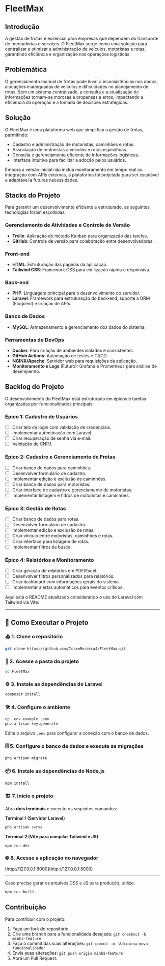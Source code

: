 # FleetMax

## Introdução

A gestão de frotas é essencial para empresas que dependem do transporte de mercadorias e serviços. O FleetMax surge como uma solução para centralizar e otimizar a administração de veículos, motoristas e rotas, garantindo eficiência e organização nas operações logísticas.

## Problemática

O gerenciamento manual de frotas pode levar a inconsistências nos dados, alocações inadequadas de veículos e dificuldades no planejamento de rotas. Sem um sistema centralizado, a consulta e a atualização de informações tornam-se morosas e propensas a erros, impactando a eficiência da operação e a tomada de decisões estratégicas.

## Solução

O FleetMax é uma plataforma web que simplifica a gestão de frotas, permitindo:

-   Cadastro e administração de motoristas, caminhões e rotas.
-   Associação de motoristas a veículos e rotas específicas.
-   Consulta e gerenciamento eficiente de informações logísticas.
-   Interface intuitiva para facilitar a adoção pelos usuários.

Embora a versão inicial não inclua monitoramento em tempo real ou integração com APIs externas, a plataforma foi projetada para ser escalável e adaptável a futuras necessidades.

## Stacks do Projeto

Para garantir um desenvolvimento eficiente e estruturado, as seguintes tecnologias foram escolhidas:

### **Gerenciamento de Atividades e Controle de Versão**

-   **Trello**: Aplicação do método Kanban para organização das tarefas.
-   **GitHub**: Controle de versão para colaboração entre desenvolvedores.

### **Front-end**

-   **HTML**: Estruturação das páginas da aplicação.
-   **Tailwind CSS**: Framework CSS para estilização rápida e responsiva.

### **Back-end**

-   **PHP**: Linguagem principal para o desenvolvimento do servidor.
-   **Laravel**: Framework para estruturação do back-end, suporte a ORM (Eloquent) e criação de APIs.

### **Banco de Dados**

-   **MySQL**: Armazenamento e gerenciamento dos dados do sistema.

### **Ferramentas de DevOps**

-   **Docker**: Para criação de ambientes isolados e consistentes.
-   **GitHub Actions**: Automação de testes e CI/CD.
-   **NGINX/Apache**: Servidor web para requisições da aplicação.
-   **Monitoramento e Logs** (Futuro): Grafana e Prometheus para análise de desempenho.

## Backlog do Projeto

O desenvolvimento do FleetMax está estruturado em épicos e tarefas organizadas por funcionalidades principais:

### **Épico 1: Cadastro de Usuários**

-   [ ] Criar tela de login com validação de credenciais.
-   [ ] Implementar autenticação com Laravel.
-   [ ] Criar recuperação de senha via e-mail.
-   [ ] Validação de CNPJ.

### **Épico 2: Cadastro e Gerenciamento de Frotas**

-   [ ] Criar banco de dados para caminhões.
-   [ ] Desenvolver formulário de cadastro.
-   [ ] Implementar edição e exclusão de caminhões.
-   [ ] Criar banco de dados para motoristas.
-   [ ] Criar interface de cadastro e gerenciamento de motoristas.
-   [ ] Implementar listagem e filtros de motoristas e caminhões.

### **Épico 3: Gestão de Rotas**

-   [ ] Criar banco de dados para rotas.
-   [ ] Desenvolver formulário de cadastro.
-   [ ] Implementar edição e exclusão de rotas.
-   [ ] Criar vínculo entre motoristas, caminhões e rotas.
-   [ ] Criar interface para listagem de rotas.
-   [ ] Implementar filtros de busca.

### **Épico 4: Relatórios e Monitoramento**

-   [ ] Criar geração de relatórios em PDF/Excel.
-   [ ] Desenvolver filtros personalizados para relatórios.
-   [ ] Criar dashboard com informações gerais do sistema.
-   [ ] Implementar alertas automáticos para eventos críticos.

Aqui está o README atualizado considerando o uso do Laravel com Tailwind via Vite:

---

## 🚀 Como Executar o Projeto

### 📥 1. Clone o repositório

```bash
git clone https://github.com/IcaroMoreira4/FleetMax.git
```

### 📂 2. Acesse a pasta do projeto

```bash
cd FleetMax
```

### ⚙️ 3. Instale as dependências do Laravel

```bash
composer install
```

### 🛠 4. Configure o ambiente

```bash
cp .env.example .env
php artisan key:generate
```

Edite o arquivo `.env` para configurar a conexão com o banco de dados.

### 🗄️ 5. Configure o banco de dados e execute as migrações

```bash
php artisan migrate
```

### 📦 6. Instale as dependências do Node.js

```bash
npm install
```

### 🏗️ 7. Inicie o projeto

Abra **dois terminais** e execute os seguintes comandos:

**Terminal 1 (Servidor Laravel)**

```bash
php artisan serve
```

**Terminal 2 (Vite para compilar Tailwind e JS)**

```bash
npm run dev
```

### 🌐 8. Acesse a aplicação no navegador

[http://127.0.0.1:8000](http://127.0.0.1:8000)

---

Caso precise gerar os arquivos CSS e JS para produção, utilize:

```bash
npm run build
```

## Contribuição

Para contribuir com o projeto:

1. Faça um fork do repositório.
2. Crie uma branch para a funcionalidade desejada: `git checkout -b minha-feature`
3. Faça o commit das suas alterações: `git commit -m 'Adiciona nova funcionalidade'`
4. Envie suas alterações: `git push origin minha-feature`
5. Abra um Pull Request.
